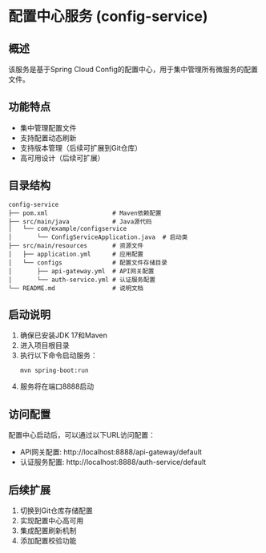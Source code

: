 # 配置中心服务 (config-service)

## 概述
该服务是基于Spring Cloud Config的配置中心，用于集中管理所有微服务的配置文件。

## 功能特点
- 集中管理配置文件
- 支持配置动态刷新
- 支持版本管理（后续可扩展到Git仓库）
- 高可用设计（后续可扩展）

## 目录结构
```
config-service
├── pom.xml                  # Maven依赖配置
├── src/main/java            # Java源代码
│   └── com/example/configservice
│       └── ConfigServiceApplication.java  # 启动类
├── src/main/resources       # 资源文件
│   ├── application.yml      # 应用配置
│   └── configs              # 配置文件存储目录
│       ├── api-gateway.yml  # API网关配置
│       └── auth-service.yml # 认证服务配置
└── README.md                # 说明文档
```

## 启动说明
1. 确保已安装JDK 17和Maven
2. 进入项目根目录
3. 执行以下命令启动服务：
   ```
   mvn spring-boot:run
   ```
4. 服务将在端口8888启动

## 访问配置
配置中心启动后，可以通过以下URL访问配置：
- API网关配置: http://localhost:8888/api-gateway/default
- 认证服务配置: http://localhost:8888/auth-service/default

## 后续扩展
1. 切换到Git仓库存储配置
2. 实现配置中心高可用
3. 集成配置刷新机制
4. 添加配置校验功能